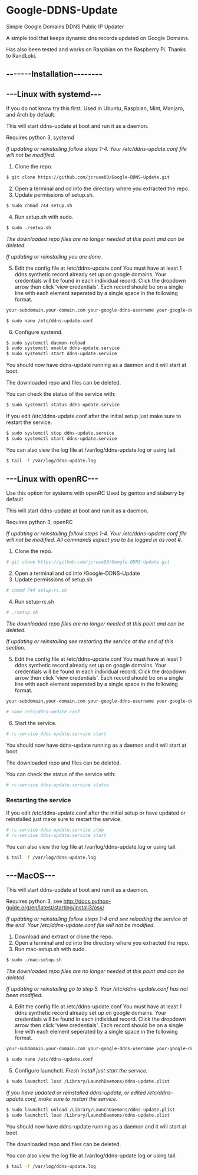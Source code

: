 # Google-DDNS-Update
Simple Google Domains DDNS Public IP Updater

A simple tool that keeps dynamic dns records updated
on Google Domains.

Has also been tested and works on Raspbian on the Raspberry Pi. Thanks to RandLoki.

## -------Installation--------

## ---Linux with systemd---

If you do not know try this first.
Used in Ubuntu, Raspbian, Mint, Manjaro, and Arch by default.

This will start ddns-update at boot and run it as a daemon.

Requires python 3, systemd

*If updating or reinstalling follow steps 1-4. Your /etc/ddns-update.conf file will not be modified.*
1. Clone the repo.
```bash
$ git clone https://github.com/jcruse03/Google-DDNS-Update.git
```
2. Open a terminal and cd into the directory where you extracted the repo.
3. Update permissions of setup.sh.
```bash
$ sudo chmod 744 setup.sh
```
4. Run setup.sh with sudo.
```bash
$ sudo ./setup.sh
```
*The downloaded repo files are no longer needed at this point and can be deleted.*

*If updating or reinstalling you are done.*

5. Edit the config file at /etc/ddns-update.conf
  You must have at least 1 ddns synthetic record already set up on google domains. 
  Your credentials will be found in each individual record. Click the dropdown arrow then click 'view credentials'.
  Each record should be on a single line with each element seperated by a single space in the following format.
```bash
your-subdomain.your-domain.com your-google-ddns-username your-google-ddns-password
```  
```bash
$ sudo nano /etc/ddns-update.conf
```
6. Configure systemd.
```bash
$ sudo systemctl daemon-reload
$ sudo systemctl enable ddns-update.service
$ sudo systemctl start ddns-update.service
```

You should now have ddns-update running as a daemon and it will start at boot.

The downloaded repo and files can be deleted.

You can check the status of the service with:
```bash
$ sudo systemctl status ddns-update.service
```

If you edit /etc/ddns-update.conf after the initial setup just make sure to restart the service.
```bash
$ sudo systemctl stop ddns-update.service
$ sudo systemctl start ddns-update.service
```

You can also view the log file at /var/log/ddns-update.log or using tail.
```bash
$ tail -f /var/log/ddns-update.log
```


## ---Linux with openRC---

Use this option for systems with openRC
Used by gentoo and siaberry by default

This will start ddns-update at boot and run it as a daemon.

Requires python 3, openRC

*If updating or reinstalling follow steps 1-4. Your /etc/ddns-update.conf file will not be modified.*
*All commands expect you to be logged in as root #.*
1. Clone the repo.
```bash
# git clone https://github.com/jcruse03/Google-DDNS-Update.git
```
2. Open a terminal and cd into /Google-DDNS-Update
3. Update permissions of setup.sh
```bash
# chmod 744 setup-rc.sh
```
4. Run setup-rc.sh
```bash
# ./setup.sh
```
*The downloaded repo files are no longer needed at this point and can be deleted.*

*If updating or reinstalling see restarting the service at the end of this section.*

5. Edit the config file at /etc/ddns-update.conf
  You must have at least 1 ddns synthetic record already set up on google domains. 
  Your credentials will be found in each individual record. Click the dropdown arrow then click 'view credentials'.
  Each record should be on a single line with each element seperated by a single space in the following format.
```bash
your-subdomain.your-domain.com your-google-ddns-username your-google-ddns-password
```  
```bash
# nano /etc/ddns-update.conf
```
6. Start the service.
```bash
# rc-service ddns-update.service start
```

You should now have ddns-update running as a daemon and it will start at boot.

The downloaded repo and files can be deleted.

You can check the status of the service with:
```bash
# rc-service ddns-update.service status
```
### Restarting the service
If you edit /etc/ddns-update.conf after the initial setup or have updated or reinstalled just make sure to restart the service.
```bash
# rc-service ddns-update.service stop
# rc-service ddns-update.service start
```

You can also view the log file at /var/log/ddns-update.log or using tail.
```bash
$ tail -f /var/log/ddns-update.log
```



## ---MacOS---

This will start ddns-update at boot and run it as a daemon.

Requires python 3, see http://docs.python-guide.org/en/latest/starting/install3/osx/

*If updating or reinstalling follow steps 1-4 and see reloading the service at the end. Your /etc/ddns-update.conf file will not be modified.*
1. Download and extract or clone the repo.
2. Open a terminal and cd into the directory where you extracted the repo.
3. Run mac-setup.sh with sudo.
```bash
$ sudo ./mac-setup.sh
```
*The downloaded repo files are no longer needed at this point and can be deleted.*

*If updating or reinstalling go to step 5. Your /etc/ddns-update.conf has not been modified.*

4. Edit the config file at /etc/ddns-update.conf
  You must have at least 1 ddns synthetic record already set up on google domains. 
  Your credentials will be found in each individual record. Click the dropdown arrow then click 'view credentials'.
  Each record should be on a single line with each element seperated by a single space in the following format.
```bash
your-subdomain.your-domain.com your-google-ddns-username your-google-ddns-password
```  
```bash
$ sudo nano /etc/ddns-update.conf
```
5. Configure launchctl.
*Fresh install just start the service.*
```bash
$ sudo launchctl load /Library/LaunchDaemons/ddns-update.plist
```

*If you have updated or reinstalled ddns-update, or edited /etc/ddns-update.conf, make sure to restart the service.*
```bash
$ sudo launchctl unload /Library/LaunchDaemons/ddns-update.plist
$ sudo launchctl load /Library/LaunchDaemons/ddns-update.plist
```

You should now have ddns-update running as a daemon and it will start at boot.

The downloaded repo and files can be deleted.

You can also view the log file at /var/log/ddns-update.log or using tail.
```bash
$ tail -f /var/log/ddns-update.log
```

